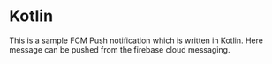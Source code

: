# Kotlin

This is a sample FCM Push notification which is written in Kotlin. Here message can be pushed from the firebase cloud messaging.
